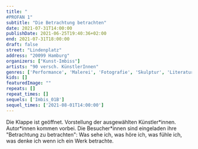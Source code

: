 ```yaml
---
title: "
#PROFAN 1"
subtitle: "Die Betrachtung betrachten"
date: 2021-07-31T14:00:00
publishDate: 2021-06-25T19:40:36+02:00
end: 2021-07-31T18:00:00
draft: false
street: "Lindenplatz"
address: "20099 Hamburg"
organizers: ["Kunst-Imbiss"]
artists: "90 versch. KünstlerInnen"
genres: ['Performance', 'Malerei', 'Fotografie', 'Skulptur', 'Literatur']
kids: []
featuredImage: ""
repeats: []
repeat_times: []
sequels: ['Imbis_01B']
sequel_times: ['2021-08-01T14:00:00']
---
```


Die Klappe ist geöffnet. Vorstellung der ausgewählten Künstler\*innen. Autor\*innen kommen vorbei. Die Besucher\*innen sind eingeladen ihre "Betrachtung zu betrachten": Was sehe ich, was höre ich, was fühle ich, was denke ich wenn ich ein Werk betrachte.